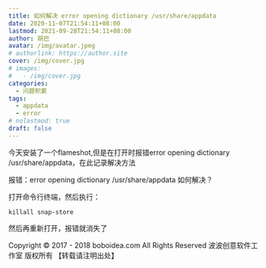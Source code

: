 ```yaml
---
title: 如何解决 error opening dictionary /usr/share/appdata
date: 2020-11-07T21:54:11+08:00
lastmod: 2021-09-28T21:54:11+08:00
author: 胡巴
avatar: /img/avatar.jpeg
# authorlink: https://author.site
cover: /img/cover.jpg
# images:
#   - /img/cover.jpg
categories:
  - 问题积累
tags:
  - appdata
  - error
# nolastmod: true
draft: false
---
```


今天安装了一个flameshot,但是在打开时报错error opening dictionary /usr/share/appdata，在此记录解决方法

<!--more-->

报错：error opening dictionary /usr/share/appdata 如何解决？

打开命令行终端，然后执行：

```
killall snap-store
```

然后再重新打开，报错就消失了

<!--declare-declare-->

Copyright &copy; 2017 - 2018 boboidea.com All Rights Reserved 波波创意软件工作室 版权所有 【转载请注明出处】
